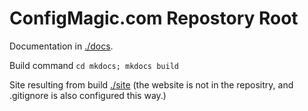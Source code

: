 # ConfigMagic.com Repostory Root

Documentation in [./docs](./docs).

Build command `cd mkdocs; mkdocs build`

Site resulting from build [./site](./site) (the website is not in the repositry, and .gitignore is also configured this way.)
